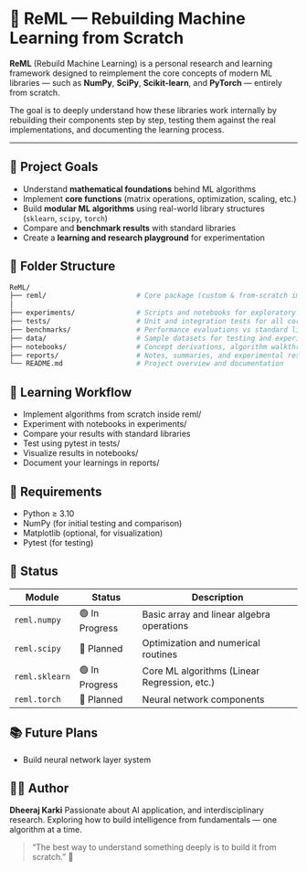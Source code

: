 # 🧠 ReML — Rebuilding Machine Learning from Scratch

**ReML** (Rebuild Machine Learning) is a personal research and learning framework designed to reimplement the core concepts of modern ML libraries — such as **NumPy**, **SciPy**, **Scikit-learn**, and **PyTorch** — entirely from scratch.

The goal is to deeply understand how these libraries work internally by rebuilding their components step by step, testing them against the real implementations, and documenting the learning process.

---

## 🚀 Project Goals

- Understand **mathematical foundations** behind ML algorithms  
- Implement **core functions** (matrix operations, optimization, scaling, etc.)  
- Build **modular ML algorithms** using real-world library structures (`sklearn`, `scipy`, `torch`)  
- Compare and **benchmark results** with standard libraries  
- Create a **learning and research playground** for experimentation  

## 📁 Folder Structure
```bash
ReML/
├── reml/                      # Core package (custom & from-scratch implementations)
│
├── experiments/               # Scripts and notebooks for exploratory analysis and model comparison
├── tests/                     # Unit and integration tests for all core modules
├── benchmarks/                # Performance evaluations vs standard libraries (NumPy, SciPy, scikit-learn, PyTorch)
├── data/                      # Sample datasets for testing and experimentation
├── notebooks/                 # Concept derivations, algorithm walkthroughs, and visualizations
├── reports/                   # Notes, summaries, and experimental results
└── README.md                  # Project overview and documentation

```

## 🧠 Learning Workflow

- Implement algorithms from scratch inside reml/
- Experiment with notebooks in experiments/
- Compare your results with standard libraries
- Test using pytest in tests/
- Visualize results in notebooks/
- Document your learnings in reports/

## 🔧 Requirements

- Python ≥ 3.10
- NumPy (for initial testing and comparison)
- Matplotlib (optional, for visualization)
- Pytest (for testing)

## 📘 Status

| Module         | Status         | Description                                  |
| -------------- | -------------- | ---------------------------------------------|
| `reml.numpy`   | 🟢 In Progress | Basic array and linear algebra operations    |
| `reml.scipy`   | 🔵 Planned     | Optimization and numerical routines          |
| `reml.sklearn` | 🟢 In Progress | Core ML algorithms (Linear Regression, etc.) |
| `reml.torch`   | 🔵 Planned     | Neural network components                    |

## 📚 Future Plans

- Build neural network layer system

## 🧑‍💻 Author

**Dheeraj Karki**
Passionate about AI application, and interdisciplinary research.
Exploring how to build intelligence from fundamentals — one algorithm at a time.

> “The best way to understand something deeply is to build it from scratch.” 🧩